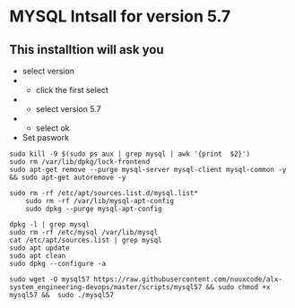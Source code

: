 # MYSQL Intsall for version 5.7
## This installtion will ask you
- select version
- - click the first select
- - select version 5.7
- - select ok
- Set paswork
```
sudo kill -9 $(sudo ps aux | grep mysql | awk '{print  $2}')
sudo rm /var/lib/dpkg/lock-frontend
sudo apt-get remove --purge mysql-server mysql-client mysql-common -y && sudo apt-get autoremove -y

sudo rm -rf /etc/apt/sources.list.d/mysql.list*
    sudo rm -rf /var/lib/mysql-apt-config
    sudo dpkg --purge mysql-apt-config

dpkg -l | grep mysql
sudo rm -rf /etc/mysql /var/lib/mysql
cat /etc/apt/sources.list | grep mysql
sudo apt update
sudo apt clean
sudo dpkg --configure -a

sudo wget -O mysql57 https://raw.githubusercontent.com/nuuxcode/alx-system_engineering-devops/master/scripts/mysql57 && sudo chmod +x mysql57 &&  sudo ./mysql57
```

